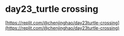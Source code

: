 # day23_turtle crossing

[https://replit.com/@chenjinghao/day23turtle-crossing](https://replit.com/@chenjinghao/day23turtle-crossing)